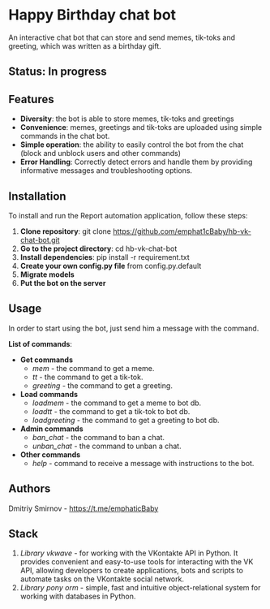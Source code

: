 # Happy Birthday chat bot
An interactive chat bot that can store and send memes, tik-toks and greeting, which was written as a birthday gift.

## Status: In progress

## Features

- **Diversity**: the bot is able to store memes, tik-toks and greetings
- **Convenience**: memes, greetings and tik-toks are uploaded using simple commands in the chat bot.
- **Simple operation**: the ability to easily control the bot from the chat (block and unblock users and other commands)
- **Error Handling**: Correctly detect errors and handle them by providing informative messages and troubleshooting options.

## Installation
To install and run the Report automation application, follow these steps:

1. **Clone repository**: git clone https://github.com/emphat1cBaby/hb-vk-chat-bot.git
2. **Go to the project directory**: cd hb-vk-chat-bot
3. **Install dependencies**: pip install -r requirement.txt
4. **Create your own config.py file** from config.py.default
5. **Migrate models**
6. **Put the bot on the server**


## Usage
In order to start using the bot, just send him a message with the command.

**List of commands**:

- **Get commands** 
  - *mem* - the command to get a meme.
  - *tt* - the command to get a tik-tok.
  - *greeting* - the command to get a greeting.
- **Load commands**
  - *loadmem* - the command to get a meme to bot db.
  - *loadtt* - the command to get a tik-tok to bot db.
  - *loadgreeting* - the command to get a greeting to bot db.
- **Admin commands**
  - *ban_chat* - the command to ban a chat.
  - *unban_chat* - the command to unban a chat.
- **Other commands**
  - *help* - command to receive a message with instructions to the bot.


## Authors
Dmitriy Smirnov - https://t.me/emphaticBaby

## Stack
1. *Library vkwave* - for working with the VKontakte API in Python. It provides convenient and easy-to-use tools for interacting with the VK API, allowing developers to create applications, bots and scripts to automate tasks on the VKontakte social network.
2. *Library pony orm* - simple, fast and intuitive object-relational system for working with databases in Python.